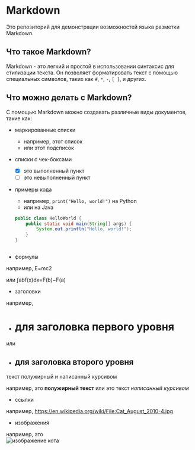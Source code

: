
# Markdown

Это репозиторий для демонстрации возможностей языка разметки Markdown.

## Что такое Markdown?

Markdown - это легкий и простой в использовании синтаксис для стилизации текста. Он позволяет форматировать текст с помощью специальных символов, таких как `#`, `*`, `-`, `[ ]`, и других.

## Что можно делать с Markdown?

С помощью Markdown можно создавать различные виды документов, такие как:

- маркированные списки
  - например, этот список
  - или этот подсписок
- списки с чек-боксами
  - [x] это выполненный пункт
  - [ ] это невыполненный пункт
- примеры кода
  - например, `print("Hello, world!")` на Python
  - или на Java

  ```java
  public class HelloWorld {
      public static void main(String[] args) {
          System.out.println("Hello, world!");
      }
  }



- формулы

например, E=mc2

или ∫ab​f(x)dx=F(b)−F(a)



- заголовки

например, 
- # для заголовка первого уровня
или 
- ## для заголовка второго уровня


текст полужирный и написанный курсивом

например, это **полужирный текст**
или это текст *написанный курсивом*


- ссылки

например, https://en.wikipedia.org/wiki/File:Cat_August_2010-4.jpg

- изображения

например, это  
![изображение кота](https://th.bing.com/th/id/OIP.wafn1VcPBPrAieOn3gsKCAHaEK?rs=1&pid=ImgDetMain)
